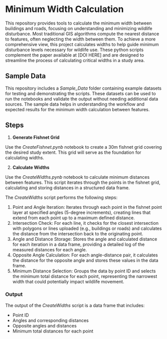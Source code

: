 # Minimum Width Calculation 
This repository provides tools to calculate the minimum width between buildings and roads, focusing on understanding and minimizing wildlife disturbance. Most traditional GIS algorithms compute the nearest distance to features, often neglecting the width between them. To achieve a more comprehensive view, this project calculates widths to help guide minimum disturbance levels necessary for wildlife use. These python scripts complement the paper available at [DOI HERE] and are designed to streamline the process of calculating critical widths in a study area. 

## Sample Data

This repository includes a *Sample_Data* folder containing example datasets for testing and demonstrating the scripts. These datasets can be used to run the notebooks and validate the output without needing additional data sources. The sample data helps in understanding the workflow and expected results for the minimum width calculation between features.

## Steps
1. **Generate Fishnet Grid**<br />
   
Use the *CreateFishnet.pynb* notebook to create a 30m fishnet grid covering the desired study extent. This grid will serve as the foundation for calculating widths.<br />

2. **Calculate Widths**<br />

Use the *CreateWidths.pynb* notebook to calculate minimum distances between features. This script iterates through the points in the fishnet grid, calculating and storing distances in a structured data frame.<br />

The *CreateWidths* script performs the following steps:
1. Point and Angle Iteration: Iterates through each point in the fishnet point layer at specified angles (5-degree increments), creating lines that extend from each point up to a maximum defined distance.
2. Intersection Check: For each line, it checks for the closest intersection with polygons or lines uploaded (e.g., buildings or roads) and calculates the distance from the intersection back to the originating point.
3. Angle and Distance Storage: Stores the angle and calculated distance for each iteration in a data frame, providing a detailed log of the measured distances for each angle.
4. Opposite Angle Calculation: For each angle-distance pair, it calculates the distance for the opposite angle and stores these values in the data frame.
5. Minimum Distance Selection: Groups the data by point ID and selects the minimum total distance for each point, representing the narrowest width that could potentially impact wildlife movement.
### Output
The output of the *CreateWidths* script is a data frame that includes:
- Point ID
- Angles and corresponding distances
- Opposite angles and distances
- Minimum total distances for each point
